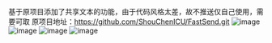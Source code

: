 基于原项目添加了共享文本的功能，由于代码风格太差，故不推送仅自己使用，需要可取
原项目地址：https://github.com/ShouChenICU/FastSend.git
![image](https://github.com/user-attachments/assets/ae5e4d8f-2a20-4d1a-9ad6-3ccc8f914cb6)
![image](https://github.com/user-attachments/assets/d999fcd7-593c-42c0-8f22-4dc1e800f977)
![image](https://github.com/user-attachments/assets/d1c130d7-3443-4c4c-9423-a8589de58861)
![image](https://github.com/user-attachments/assets/2509e08b-dbcf-4e3d-89a7-e036d581ef18)
